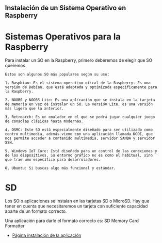 ## Instalación de un Sistema Operativo en Raspberry

# Sistemas Operativos para la Raspberry

Para instalar un SO en la Raspberry, primero deberemos de elegir que SO queremos.

	Estos son algunos SO más populares según su uso:

	1. Raspbian: Es el sistema operativo ofical de la Raspberry. Es una versión de Debian, que está adaptada y optimizada específicamente para la Raspberry.

	2. NOOBS y NOOBS Lite: Es una aplicación que se instala en la tarjeta de memoria en vez de instalar un SO. La versión Lite, es una versión más ligera que la anterior.

	3. Retroarch: Es un emulador en el que se podrá jugar cualquier juego de consolas clásicas hasta modernas.

	4. OSMC: Este SO está especialmente diseñado para ser utilizado como centro multimedia, además viene con una aplicación llamada KODI, que nos permite acceder a contenido multimedia, servidor SAMBA y servidor SSH.

	5. Windows IoT Core: Está diseñado para un control de las conexiones y de los dispositivos. Su entorno gráfico no es como el habitual, sino que trae uno específico para desarroladores.

	6. Ubuntu: Si buscas algo más funcional y estándar.

# SD

Los SO o aplicaciones se instalan en las tarjetas SD o MicroSD. Hay que tener en cuenta que necesitaremos un tarjeta con suficiente capacidad aparte de un formato correcto.

Una aplicación para darle el formato correcto es: SD Memory Card Formatter

- [Página instalación de la aplicación](https://www.sdcard.org/downloads/formatter/)


